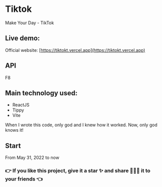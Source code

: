# Tiktok

Make Your Day - TikTok

## Live demo:

Official website: [https://tiktokt.vercel.app](https://tiktokt.vercel.app)

## API

F8

## Main technology used:

- ReactJS
- Tippy
- Vite

When I wrote this code, only god and I knew how it worked.
Now, only god knows it!

## Start

From May 31, 2022 to now

### 👉 If you like this project, give it a star ✨ and share 👨🏻‍💻 it to your friends 👈
